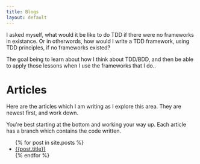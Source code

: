 ```yaml
---
title: Blogs
layout: default
---
```


I asked myself, what would it be like to do TDD if there were no frameworks in existance.  Or in otherwords, how would I write a TDD framework, using TDD principles, if no frameworks existed?

The goal being to learn about how I think about TDD/BDD, and then be able to apply those lessons when I use the frameworks that I do..

Articles
========

Here are the articles which I am writing as I explore this area.  They are newest first, and work down.

You're best starting at the bottom and working your way up.  Each article has a branch which contains the code written.

<ul>
{% for post in site.posts %}
<li><a href='./{{post.url}}'>{{post.title}}</a></li>
{% endfor %}
</ul>
